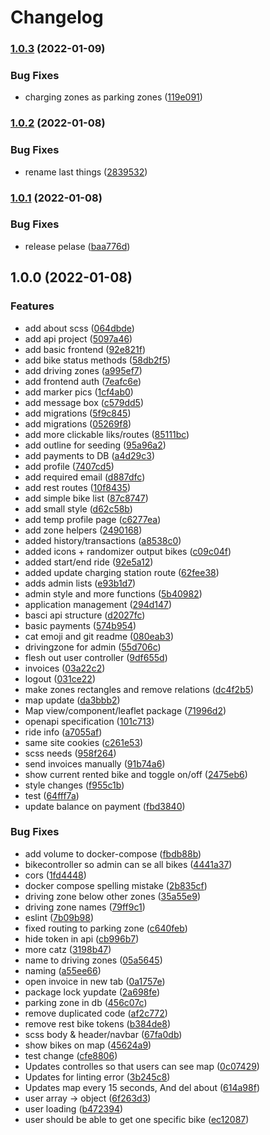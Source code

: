 # Changelog

### [1.0.3](https://www.github.com/scriptcoded/bth-pattern-group-14/compare/v1.0.2...v1.0.3) (2022-01-09)


### Bug Fixes

* charging zones as parking zones ([119e091](https://www.github.com/scriptcoded/bth-pattern-group-14/commit/119e091c000c71d52b9cd928606ec69e262fc301))

### [1.0.2](https://www.github.com/scriptcoded/bth-pattern-group-14/compare/v1.0.1...v1.0.2) (2022-01-08)


### Bug Fixes

* rename last things ([2839532](https://www.github.com/scriptcoded/bth-pattern-group-14/commit/28395329091f15426e249f837fcffbc61ecae47c))

### [1.0.1](https://www.github.com/scriptcoded/bth-pattern-group-14/compare/v1.0.0...v1.0.1) (2022-01-08)


### Bug Fixes

* release pelase ([baa776d](https://www.github.com/scriptcoded/bth-pattern-group-14/commit/baa776d99c1f03c4db87ec1092700c7bc32997e8))

## 1.0.0 (2022-01-08)


### Features

* add about scss ([064dbde](https://www.github.com/scriptcoded/bth-pattern-group-14/commit/064dbde10cd0b64e21b588c73dc10da812e43e12))
* add api project ([5097a46](https://www.github.com/scriptcoded/bth-pattern-group-14/commit/5097a46787278510ab2e3dbd34f23a0ed79081bc))
* add basic frontend ([92e821f](https://www.github.com/scriptcoded/bth-pattern-group-14/commit/92e821f21386da2c4c5a0b96c43c0ab826f9a0d2))
* add bike status methods ([58db2f5](https://www.github.com/scriptcoded/bth-pattern-group-14/commit/58db2f51fc08f9bb513adceb23d275bc1a54f466))
* add driving zones ([a995ef7](https://www.github.com/scriptcoded/bth-pattern-group-14/commit/a995ef70fae4bc826cabb63b668556dc42e512e7))
* add frontend auth ([7eafc6e](https://www.github.com/scriptcoded/bth-pattern-group-14/commit/7eafc6e260c8a011756b8997e85103daed6df6de))
* add marker pics ([1cf4ab0](https://www.github.com/scriptcoded/bth-pattern-group-14/commit/1cf4ab0bc18dd5dff39e7af9728895f081df433b))
* add message box ([c579dd5](https://www.github.com/scriptcoded/bth-pattern-group-14/commit/c579dd56442b719d0d76b436f86a674f5ddb4188))
* add migrations ([5f9c845](https://www.github.com/scriptcoded/bth-pattern-group-14/commit/5f9c845a8ba247272ca7a0adba7a5b8aa063b267))
* add migrations ([05269f8](https://www.github.com/scriptcoded/bth-pattern-group-14/commit/05269f8a8018f822c30ebc9b12a18394337cd455))
* add more clickable liks/routes ([85111bc](https://www.github.com/scriptcoded/bth-pattern-group-14/commit/85111bc2f66894eea787e5f396c8cb9f21f8c271))
* add outline for seeding ([95a96a2](https://www.github.com/scriptcoded/bth-pattern-group-14/commit/95a96a219de864a27627606138b8fbc32203881f))
* add payments to DB ([a4d29c3](https://www.github.com/scriptcoded/bth-pattern-group-14/commit/a4d29c3369e4890e7989d3e98731a6a16b94cdd7))
* add profile ([7407cd5](https://www.github.com/scriptcoded/bth-pattern-group-14/commit/7407cd5da10e2e37897ac3e35d970e9847215f3e))
* add required email ([d887dfc](https://www.github.com/scriptcoded/bth-pattern-group-14/commit/d887dfcb497f95effa20035e5bcd5f97c68f23fa))
* add rest routes ([10f8435](https://www.github.com/scriptcoded/bth-pattern-group-14/commit/10f84351f7de4458363768765473a83a5117b915))
* add simple bike list ([87c8747](https://www.github.com/scriptcoded/bth-pattern-group-14/commit/87c8747df678f842907a903fad24d64adb99faf8))
* add small style ([d62c58b](https://www.github.com/scriptcoded/bth-pattern-group-14/commit/d62c58b04576ec4ae0abe6956fa2735a0ad2c8b7))
* add temp profile page ([c6277ea](https://www.github.com/scriptcoded/bth-pattern-group-14/commit/c6277ead36db3780091dfe48587a546a42eb4af4))
* add zone helpers ([2490168](https://www.github.com/scriptcoded/bth-pattern-group-14/commit/24901688e5f12faa153fcb91503877cfc72cb9c4))
* added history/transactions ([a8538c0](https://www.github.com/scriptcoded/bth-pattern-group-14/commit/a8538c08a43ea43893ecd3d5e0a04826e72d2bb8))
* added icons + randomizer output bikes ([c09c04f](https://www.github.com/scriptcoded/bth-pattern-group-14/commit/c09c04fb94f12db5d79b8f6a5a3b1d24d5bd1d24))
* added start/end ride ([92e5a12](https://www.github.com/scriptcoded/bth-pattern-group-14/commit/92e5a126fbfa520a61582c3bdf586e37093e59ab))
* added update charging station route ([62fee38](https://www.github.com/scriptcoded/bth-pattern-group-14/commit/62fee385acf074eee0aacf4bebb1f9ced149b7b9))
* adds admin lists ([e93b1d7](https://www.github.com/scriptcoded/bth-pattern-group-14/commit/e93b1d779d80b0a4c0d861419a02172682b271db))
* admin style and more functions ([5b40982](https://www.github.com/scriptcoded/bth-pattern-group-14/commit/5b40982fcce81e7b5c5f9697e7f4c62b4d1b01a4))
* application management ([294d147](https://www.github.com/scriptcoded/bth-pattern-group-14/commit/294d1473158ac91571575400d6986d2ba3ae8186))
* basci api structure ([d2027fc](https://www.github.com/scriptcoded/bth-pattern-group-14/commit/d2027fc709301c611a06c5a39c919a907d93cf8e))
* basic payments ([574b954](https://www.github.com/scriptcoded/bth-pattern-group-14/commit/574b954bf4dfa8c67bb37c1d61f08e8765bf7787))
* cat emoji and git readme ([080eab3](https://www.github.com/scriptcoded/bth-pattern-group-14/commit/080eab31f15094e5b0413fa73a69788f568d8a63))
* drivingzone for admin ([55d706c](https://www.github.com/scriptcoded/bth-pattern-group-14/commit/55d706c3d260129ef0e1a6aaa524eb999762fd69))
* flesh out user controller ([9df655d](https://www.github.com/scriptcoded/bth-pattern-group-14/commit/9df655da99012a01bdaeb39c7b7e224c5985b88b))
* invoices ([03a22c2](https://www.github.com/scriptcoded/bth-pattern-group-14/commit/03a22c21ae539f0fce08ac956a71cec315120ee5))
* logout ([031ce22](https://www.github.com/scriptcoded/bth-pattern-group-14/commit/031ce22a2a8dcce7df8eb1ee067267a0a1b61c37))
* make zones rectangles and remove relations ([dc4f2b5](https://www.github.com/scriptcoded/bth-pattern-group-14/commit/dc4f2b5c47c3c0c34f6f7d48b02a6fce28882bdf))
* map update ([da3bbb2](https://www.github.com/scriptcoded/bth-pattern-group-14/commit/da3bbb2718e07c44d6a77f4802e69c1c24c6cc74))
* Map view/component/leaflet package ([71996d2](https://www.github.com/scriptcoded/bth-pattern-group-14/commit/71996d2e3a390c1631bded5e6196e7ec31616bf9))
* openapi specification ([101c713](https://www.github.com/scriptcoded/bth-pattern-group-14/commit/101c71321673ef32d09deec1f97f8b575feb4689))
* ride info ([a7055af](https://www.github.com/scriptcoded/bth-pattern-group-14/commit/a7055af50ea7f242a6e59b085a8c5e06cfaae288))
* same site cookies ([c261e53](https://www.github.com/scriptcoded/bth-pattern-group-14/commit/c261e53ef01e619c24808c71611702c0b7ee2f67))
* scss needs ([958f264](https://www.github.com/scriptcoded/bth-pattern-group-14/commit/958f264bcd4ffe0f7d61af50dab9c6e408f909a1))
* send invoices manually ([91b74a6](https://www.github.com/scriptcoded/bth-pattern-group-14/commit/91b74a6814e60da411b1cbb79a28838fbc72539e))
* show current rented bike and toggle on/off ([2475eb6](https://www.github.com/scriptcoded/bth-pattern-group-14/commit/2475eb6776819e6df49d33b9b8421e60247286d3))
* style changes ([f955c1b](https://www.github.com/scriptcoded/bth-pattern-group-14/commit/f955c1b00b6e7a2ae15b5658f63bff32f85b5c06))
* test ([64fff7a](https://www.github.com/scriptcoded/bth-pattern-group-14/commit/64fff7a9d864f58311d5c8e8c5abc68f9009ab75))
* update balance on payment ([fbd3840](https://www.github.com/scriptcoded/bth-pattern-group-14/commit/fbd3840777081192a9bc6920e9722843489238c0))


### Bug Fixes

* add volume to docker-compose ([fbdb88b](https://www.github.com/scriptcoded/bth-pattern-group-14/commit/fbdb88bf2c6c22757d4ac30aaedecfcb79ad3200))
* bikecontroller so admin can se all bikes ([4441a37](https://www.github.com/scriptcoded/bth-pattern-group-14/commit/4441a37090298ed625cb0a4188df0828d4f12f54))
* cors ([1fd4448](https://www.github.com/scriptcoded/bth-pattern-group-14/commit/1fd4448bbf6a9c1c8f030e6f1e5e6051de7853bf))
* docker compose spelling mistake ([2b835cf](https://www.github.com/scriptcoded/bth-pattern-group-14/commit/2b835cf2d16679b76c88d9e9a89385bea1fb6660))
* driving zone below other zones ([35a55e9](https://www.github.com/scriptcoded/bth-pattern-group-14/commit/35a55e95104f71debce4c705f8519ba117b5914a))
* driving zone names ([79ff9c1](https://www.github.com/scriptcoded/bth-pattern-group-14/commit/79ff9c158f088e9a7c609f3e0f60e1192535f1ef))
* eslint ([7b09b98](https://www.github.com/scriptcoded/bth-pattern-group-14/commit/7b09b980d3a00689eea5e3d1a53838ee9db0bfcc))
* fixed routing to parking zone ([c640feb](https://www.github.com/scriptcoded/bth-pattern-group-14/commit/c640feba7ef54c20abf801b1d70dd9beb41fe2f5))
* hide token in api ([cb996b7](https://www.github.com/scriptcoded/bth-pattern-group-14/commit/cb996b782a0824e44fb89f9db9b96f94b6046fde))
* more catz ([3198b47](https://www.github.com/scriptcoded/bth-pattern-group-14/commit/3198b47ce43cf0c71675e059b07a51fe5fbeaea3))
* name to driving zones ([05a5645](https://www.github.com/scriptcoded/bth-pattern-group-14/commit/05a5645b856ff8b0abe8f4de4fa43826c4ba68e9))
* naming ([a55ee66](https://www.github.com/scriptcoded/bth-pattern-group-14/commit/a55ee66511e1f20710127762dac9095af4b50dec))
* open invoice in new tab ([0a1757e](https://www.github.com/scriptcoded/bth-pattern-group-14/commit/0a1757e47db6e0504d1987b85e5b7b932eae9b88))
* package lock yupdate ([2a698fe](https://www.github.com/scriptcoded/bth-pattern-group-14/commit/2a698fe08bfd4e883cfff2d21e2bd2e145ea4567))
* parking zone in db ([456c07c](https://www.github.com/scriptcoded/bth-pattern-group-14/commit/456c07c4d77e35add35656860d00b9af4d78a446))
* remove duplicated code ([af2c772](https://www.github.com/scriptcoded/bth-pattern-group-14/commit/af2c772a6eacb785e8c7de833fbecef0d66f7811))
* remove rest bike tokens ([b384de8](https://www.github.com/scriptcoded/bth-pattern-group-14/commit/b384de81d5a80fd7af63a747a4f3da6f208451b2))
* scss body & header/navbar ([67fa0db](https://www.github.com/scriptcoded/bth-pattern-group-14/commit/67fa0db3a261b3bb768133dab0fb3f40b559114f))
* show bikes on map ([45624a9](https://www.github.com/scriptcoded/bth-pattern-group-14/commit/45624a9cabd9239d7cc29db6e660851b4bc6dd2a))
* test change ([cfe8806](https://www.github.com/scriptcoded/bth-pattern-group-14/commit/cfe8806930622df5db1cfbd44f670bcd0f4a4f43))
* Updates controlles so that users can see map ([0c07429](https://www.github.com/scriptcoded/bth-pattern-group-14/commit/0c074295aa56099db02404d8c69b975419640ec9))
* Updates for linting error ([3b245c8](https://www.github.com/scriptcoded/bth-pattern-group-14/commit/3b245c856935986b3bb51f8f078eef331e739c0a))
* Updates map every 15 seconds, And del about ([614a98f](https://www.github.com/scriptcoded/bth-pattern-group-14/commit/614a98f40a2848d68ae8492f21759edd9a24f628))
* user array -> object ([6f263d3](https://www.github.com/scriptcoded/bth-pattern-group-14/commit/6f263d3ba529fb002de8ed02c545b7170be745f7))
* user loading ([b472394](https://www.github.com/scriptcoded/bth-pattern-group-14/commit/b47239494d438b00de2e935e9e766d7d72edf284))
* user should be able to get one specific bike ([ec12087](https://www.github.com/scriptcoded/bth-pattern-group-14/commit/ec12087a9719ad7d6dc634b290535e43db7bf802))
